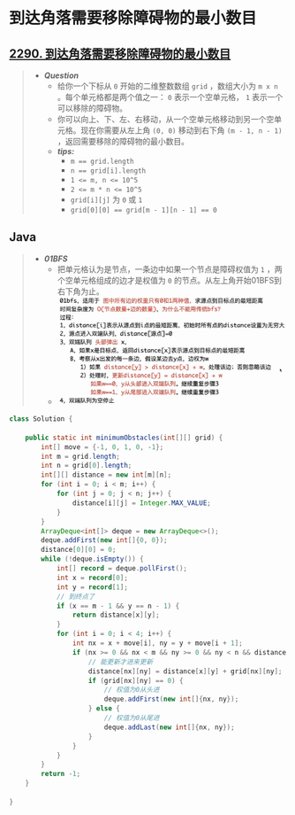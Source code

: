 # 到达角落需要移除障碍物的最小数目

## [2290. 到达角落需要移除障碍物的最小数目](https://leetcode.cn/problems/minimum-obstacle-removal-to-reach-corner/)

> - ***Question***
>   - 给你一个下标从 `0` 开始的二维整数数组 `grid` ，数组大小为 `m x n` 。每个单元格都是两个值之一： `0` 表示一个空单元格， `1` 表示一个可以移除的障碍物。
>   - 你可以向上、下、左、右移动，从一个空单元格移动到另一个空单元格。现在你需要从左上角 `(0, 0)` 移动到右下角 `(m - 1, n - 1)` ，返回需要移除的障碍物的最小数目。
>   - ***tips:***
>     - `m == grid.length`
>     - `n == grid[i].length`
>     - `1 <= m, n <= 10^5`
>     - `2 <= m * n <= 10^5`
>     - `grid[i][j]` 为 `0` 或 `1`
>     - `grid[0][0] == grid[m - 1][n - 1] == 0`

## Java

> - ***01BFS***
>   - 把单元格认为是节点，一条边中如果一个节点是障碍权值为 `1` ，两个空单元格组成的边才是权值为 `0` 的节点。从左上角开始01BFS到右下角为止。
>   - ![images](images/01BFS.png)

```java
class Solution {

    public static int minimumObstacles(int[][] grid) {
        int[] move = {-1, 0, 1, 0, -1};
        int m = grid.length;
        int n = grid[0].length;
        int[][] distance = new int[m][n];
        for (int i = 0; i < m; i++) {
            for (int j = 0; j < n; j++) {
                distance[i][j] = Integer.MAX_VALUE;
            }
        }
        ArrayDeque<int[]> deque = new ArrayDeque<>();
        deque.addFirst(new int[]{0, 0});
        distance[0][0] = 0;
        while (!deque.isEmpty()) {
            int[] record = deque.pollFirst();
            int x = record[0];
            int y = record[1];
            // 到终点了
            if (x == m - 1 && y == n - 1) {
                return distance[x][y];
            }
            for (int i = 0; i < 4; i++) {
                int nx = x + move[i], ny = y + move[i + 1];
                if (nx >= 0 && nx < m && ny >= 0 && ny < n && distance[x][y] + grid[nx][ny] < distance[nx][ny]) {
                    // 能更新才进来更新
                    distance[nx][ny] = distance[x][y] + grid[nx][ny];
                    if (grid[nx][ny] == 0) {
                        // 权值为0从头进
                        deque.addFirst(new int[]{nx, ny});
                    } else {
                        // 权值为0从尾进
                        deque.addLast(new int[]{nx, ny});
                    }
                }
            }
        }
        return -1;
    }

}
```
